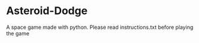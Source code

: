 # Asteroid-Dodge
A space game made with python. 
Please read instructions.txt before playing the game
